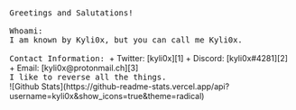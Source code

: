 [1]: https://twitter.com/kyli0x
[2]: https://discord.com/
[3]: https://mailto:kyli0x@protonmail.ch

<samp>
 Greetings and Salutations!
 <br><br>
 Whoami:
 <br>
 I am known by Kyli0x, but you can call me Kyli0x.
 <br><br>
 Contact Information:
</samp>
+ Twitter: [kyli0x][1]
+ Discord: [kyli0x#4281][2]
+ Email: [kyli0x@protonmail.ch][3]
<br>
<samp>
 I like to reverse all the things.
 <br>
</samp>
![Github Stats](https://github-readme-stats.vercel.app/api?username=kyli0x&show_icons=true&theme=radical)
